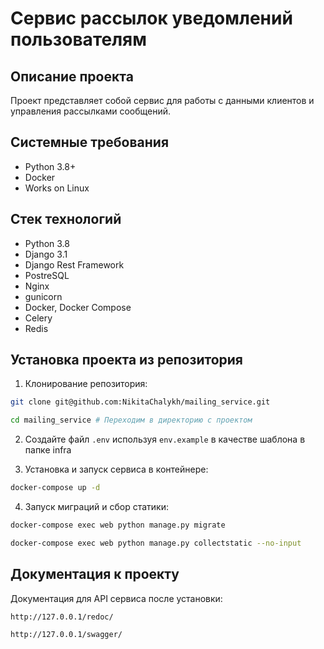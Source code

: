 Сервис рассылок уведомлений пользователям
=====

Описание проекта
----------
Проект представляет собой сервис для работы с данными клиентов и управления рассылками сообщений.

Системные требования
----------

* Python 3.8+
* Docker
* Works on Linux

Стек технологий
----------

* Python 3.8
* Django 3.1
* Django Rest Framework
* PostreSQL
* Nginx
* gunicorn
* Docker, Docker Compose
* Сelery
* Redis

Установка проекта из репозитория
----------
1. Клонирование репозитория:
```bash 
git clone git@github.com:NikitaChalykh/mailing_service.git

cd mailing_service # Переходим в директорию с проектом
```

2. Создайте файл ```.env``` используя ```env.example``` в качестве шаблона в папке infra

3. Установка и запуск сервиса в контейнере:
```bash 
docker-compose up -d
```

4. Запуск миграций и сбор статики:
```bash 
docker-compose exec web python manage.py migrate

docker-compose exec web python manage.py collectstatic --no-input 
```

Документация к проекту
----------
Документация для API сервиса после установки: 

```http://127.0.0.1/redoc/```

```http://127.0.0.1/swagger/```
